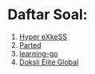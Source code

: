 # Daftar Soal:

1. [Hyper eXkeSS](Hyper%20eXkeSS)
2. [Parted](Parted)
3. [learning-go](learning-go)
4. [Doksli Elite Global](Doksli%20Elite%20Global)
